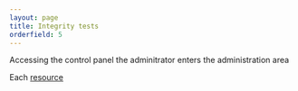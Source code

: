 ```yaml
---
layout: page
title: Integrity tests
orderfield: 5
---
```


Accessing the control panel the adminitrator enters the administration area

Each <a href="{{site.baseurl}}/docs/resource">resource</a>  
